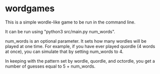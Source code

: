 # wordgames

This is a simple wordle-like game to be run in the command line.

It can be run using "python3 src/main.py num_words".

num_words is an optional parameter. It sets how many wordles will be played at one time. For example, if you have ever played quordle (4 words at once), you can simulate that by setting num_words to 4.

In keeping with the pattern set by wordle, quordle, and octordle, you get a number of guesses equal to 5 + num_words.

